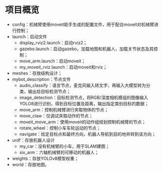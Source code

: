 # 项目概览
- config：机械臂使用moveit助手生成的配置文件，用于配合moveit对机械臂进行控制；
- launch：启动文件
    - display_rviz2.launch：启动rviz2；
    - gazebo.launch：启动gazebo，加载地图和机器人，加载关节状态及其控制；
    - move_arm.launch：启动moveit；
    - my_moveit_rviz.launch：启动moveit和rviz；
- meshes：存放结构设计；
- mybot_description：节点文件
    - audio_classify：语言节点，麦克风输入转文字，再输入大模型转为分类，输出给目标检测节点；
    - image_detection：目标检测节点，将RGB/深度相机模组的图像输入YOLO8进行识别，得到目标位置及距离，输出指定类别目标的数据；
    - move_arm：控制机械臂进行夹取物体的节点；
    - move_claw：仅调试夹取动作的节点；
    - moveit_move_arm：使用moveit的动作组规划控制机械臂的节点；
    - rotate_wheel：控制小车车轮运动的节点；
    - navigate：给定目标点和最终方向，机器人导航到目的地并转到该方向；
- urdf：存放机器人设计
    - my_car：没有机械臂的小车，用于SLAM建图；
    - six_arm：六轴机械臂的可移动的机器人；
- weights：存放YOLOv8模型权重；
- world：存放地图。